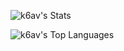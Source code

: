 ![k6av's Stats](https://github-readme-stats.vercel.app/api?username=k6av&theme=vue-dark&show_icons=true&hide_border=true&count_private=false)

![k6av's Top Languages](https://github-readme-stats.vercel.app/api/top-langs/?username=k6av&theme=vue-dark&show_icons=true&hide_border=true&layout=compact)
<!--
**k6av/k6av** is a ✨ _special_ ✨ repository because its `README.md` (this file) appears on your GitHub profile.

Here are some ideas to get you started:

- 🔭 I’m currently working on ...
- 🌱 I’m currently learning ...
- 👯 I’m looking to collaborate on ...
- 🤔 I’m looking for help with ...
- 💬 Ask me about ...
- 📫 How to reach me: ...
- 😄 Pronouns: ...
- ⚡ Fun fact: ...
-->
